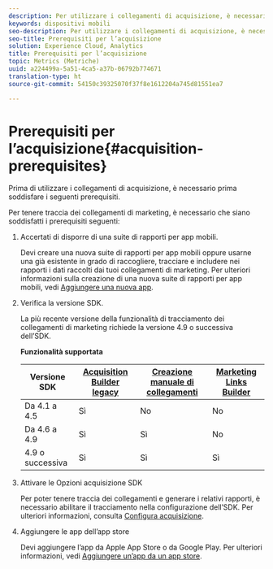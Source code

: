 ```yaml
---
description: Per utilizzare i collegamenti di acquisizione, è necessario prima soddisfare i seguenti prerequisiti.
keywords: dispositivi mobili
seo-description: Per utilizzare i collegamenti di acquisizione, è necessario prima soddisfare i seguenti prerequisiti.
seo-title: Prerequisiti per l’acquisizione
solution: Experience Cloud, Analytics
title: Prerequisiti per l’acquisizione
topic: Metrics (Metriche)
uuid: a224499a-5a51-4ca5-a37b-06792b774671
translation-type: ht
source-git-commit: 54150c39325070f37f8e1612204a745d81551ea7

---
```



# Prerequisiti per l’acquisizione{#acquisition-prerequisites}

Prima di utilizzare i collegamenti di acquisizione, è necessario prima soddisfare i seguenti prerequisiti.

Per tenere traccia dei collegamenti di marketing, è necessario che siano soddisfatti i prerequisiti seguenti:

1. Accertati di disporre di una suite di rapporti per app mobili.

   Devi creare una nuova suite di rapporti per app mobili oppure usarne una già esistente in grado di raccogliere, tracciare e includere nei rapporti i dati raccolti dai tuoi collegamenti di marketing. Per ulteriori informazioni sulla creazione di una nuova suite di rapporti per app mobili, vedi [Aggiungere una nuova app](/help/using/manage-apps/t-new-app.md).

1. Verifica la versione SDK.

   La più recente versione della funzionalità di tracciamento dei collegamenti di marketing richiede la versione 4.9 o successiva dell’SDK.

   **Funzionalità supportata**

   | Versione SDK | [Acquisition Builder legacy](/help/using/acquisition-main/c-marketing-links-builder/t-create-edit-adobe-links/c-use-legacy-acquisition-links/c-use-legacy-acquisition-links.md) | [Creazione manuale di collegamenti](/help/using/acquisition-main/c-marketing-links-builder/acquisition-link-manual.md) | [Marketing Links Builder](/help/using/acquisition-main/c-marketing-links-builder/c-marketing-links-builder.md) |
   |--- |--- |--- |--- |
   | Da 4.1 a 4.5 | Sì | No | No |
   | Da 4.6 a 4.9 | Sì | Sì | No |
   | 4.9 o successiva | Sì | Sì | Sì |

1. Attivare le Opzioni acquisizione SDK

   Per poter tenere traccia dei collegamenti e generare i relativi rapporti, è necessario abilitare il tracciamento nella configurazione dell’SDK. Per ulteriori informazioni, consulta [Configura acquisizione](/help/using/acquisition-main/t-enable-acquisition.md).

1. Aggiungere le app dell’app store

   Devi aggiungere l’app da Apple App Store o da Google Play. Per ulteriori informazioni, vedi  [Aggiungere un’app da un app store](/help/using/manage-apps/c-app-store/t-app-store-app.md).
